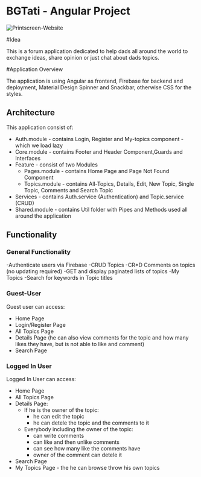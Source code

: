 # BGTati - Angular Project

![Printscreen-Website](https://github.com/LiaPetrova/BGTati-Project/raw/master/src/assets/PrintScreen-Website.png)

#Idea

This is a forum application dedicated to help dads all around the world to exchange ideas, share opinion or just chat about dads topics.

#Application Overview

The application is using Angular as frontend, Firebase for backend and deployment, Material Design Spinner and Snackbar, otherwise CSS for the styles.

## Architecture
This application consist of: 
 - Auth.module - contains Login, Register and My-topics component - which we load lazy
 - Core.module - contains Footer and Header Component,Guards and Interfaces
 - Feature - consist of two Modules
    - Pages.module - contains Home Page and Page Not Found Component
    - Topics.module - contains All-Topics, Details, Edit, New Topic, Single Topic, Comments and Search Topic
 - Services - contains Auth.service (Authentication) and Topic.service (CRUD)
 - Shared.module - contains Util folder with Pipes and Methods used all around the application
 
 ## Functionality
 
 ### General Functionality

  -Authenticate users via Firebase
  -CRUD Topics
  -CR*D Comments on topics (no updating required)
  -GET and display paginated lists of topics
  -My Topics
  -Search for keywords in Topic titles

 
 ### Guest-User
 
 Guest user can access:
 - Home Page
 - Login/Register Page
 - All Topics Page
 - Details Page (he can also view comments for the topic and how many likes they have, but is not able to like and comment)
 - Search Page

### Logged In User

Logged In User can access:

- Home Page
- All Topics Page
- Details Page:
  - If he is the owner of the topic: 
    - he can edit the topic
    - he can detele the topic and the comments to it
  - Everybody including the owner of the topic:
    - can write comments
    - can like and then unlike comments
    - can see how many like the comments have
    - owner of the comment can detele it
- Search Page
- My Topics Page - the he can browse throw his own topics
  
 
